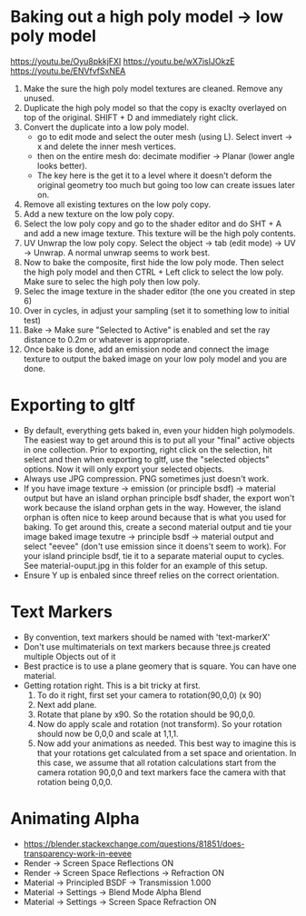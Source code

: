 


# Baking out a high poly model -> low poly model
https://youtu.be/Oyu8pkkjFXI
https://youtu.be/wX7isIJOkzE
https://youtu.be/ENVfvfSxNEA
1) Make the sure the high poly model textures are cleaned.  Remove any unused.
2) Duplicate the high poly model so that the copy is exaclty overlayed on top of the original.
   SHIFT + D and immediately right click.
3) Convert the duplicate into a low poly model.
   - go to edit mode and select the outer mesh (using L).  Select invert -> x and delete
     the inner mesh vertices.
   - then on the entire mesh do: decimate modifier -> Planar (lower angle looks better).
   - The key here is the get it to a level where it doesn't deform the original
   geometry too much but going too low can create issues later on.
4) Remove all existing textures on the low poly copy.
5) Add a new texture on the low poly copy.
6) Select the low poly copy and go to the shader editor and do SHT + A and
   add a new image texture.  This texture will be the high poly contents.
7) UV Unwrap the low poly copy.  Select the object -> tab (edit mode) ->
   UV -> Unwrap.  A normal unwrap seems to work best.
8) Now to bake the composite, first hide the low poly mode.  Then select
   the high poly model and then CTRL + Left click to select the low poly.
   Make sure to selec the high poly then low poly.
9) Selec the image texture in the shader editor (the one you created in step 6)
10) Over in cycles, in adjust your sampling (set it to something low to initial test)
11) Bake -> Make sure "Selected to Active" is enabled and set the ray distance to 0.2m or whatever
    is appropriate.
12) Once bake is done, add an emission node and connect the image texture to
    output the baked image on your low poly model and you are done.



# Exporting to gltf

- By default, everything gets baked in, even your hidden high polymodels.
  The easiest way to get around this is to put all your "final" active
  objects in one collection.  Prior to exporting, right click on the selection,
  hit select and then when exporting to gltf, use the "selected objects" options.
  Now it will only export your selected objects.
- Always use JPG compression.  PNG sometimes just doesn't work.
- If you have image texture -> emission (or principle bsdf) -> material output
  but have an island orphan principle bsdf shader, the export won't work
  because the island orphan gets in the way.  However, the island orphan
  is often nice to keep around because that is what you used for baking.
  To get around this, create a second material output and tie your
  image baked image texutre -> principle bsdf -> material output and select
  "eevee" (don't use emission since it doens't seem to work).
  For your island principle bsdf, tie it to a separate material
  ouput to cycles. See material-ouput.jpg in this folder for an
  example of this setup.
- Ensure Y up is enbaled since threef relies on the correct orientation.


# Text Markers
- By convention, text markers should be named with 'text-markerX'
- Don't use multimaterials on text markers because three.js created multiple Objects out of it
- Best practice is to use a plane geomery that is square.  You can have one material.
- Getting rotation right.
  This is a bit tricky at first.
  1) To do it right, first set your camera to rotation(90,0,0) (x 90)
  2) Next add plane.
  3) Rotate that plane by x90.  So the rotation should be 90,0,0.
  4) Now do apply scale and rotation (not transform).
     So your rotation should now be 0,0,0 and scale at 1,1,1.
  5) Now add your animations as needed.
  This best way to imagine this is that your rotations get calculated from a set space and orientation.
  In this case, we assume that all rotation calculations start from the camera rotation 90,0,0
  and text markers face the camera with that rotation being 0,0,0.


# Animating Alpha
- https://blender.stackexchange.com/questions/81851/does-transparency-work-in-eevee
- Render -> Screen Space Reflections ON
- Render -> Screen Space Reflections -> Refraction ON
- Material → Principled BSDF → Transmission 1.000
- Material → Settings → Blend Mode Alpha Blend
- Material → Settings → Screen Space Refraction ON
